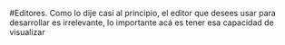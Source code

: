 #Editores.
Como lo dije casi al principio, el editor que desees usar para desarrollar es irrelevante, lo importante acá es tener esa capacidad de visualizar 